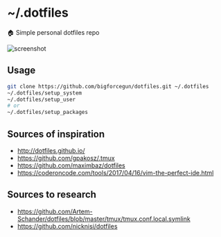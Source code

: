 # ~/.dotfiles

🏠 Simple personal dotfiles repo

![screenshot](https://repository-images.githubusercontent.com/124951338/dc0b6500-a13e-11ea-99d1-c7fa210d9448)

## Usage

```bash
git clone https://github.com/bigforcegun/dotfiles.git ~/.dotfiles
~/.dotfiles/setup_system
~/.dotfiles/setup_user
# or
~/.dotfiles/setup_packages
```

## Sources of inspiration

- http://dotfiles.github.io/
- https://github.com/gpakosz/.tmux
- https://github.com/maximbaz/dotfiles
- https://coderoncode.com/tools/2017/04/16/vim-the-perfect-ide.html

## Sources to research

- https://github.com/Artem-Schander/dotfiles/blob/master/tmux/tmux.conf.local.symlink
- https://github.com/nicknisi/dotfiles

